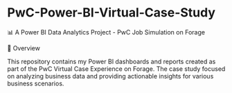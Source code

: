 # PwC-Power-BI-Virtual-Case-Study
📊 A Power BI Data Analytics Project - PwC Job Simulation on Forage


📌 Overview

This repository contains my Power BI dashboards and reports created as part of the PwC Virtual Case Experience on Forage. The case study focused on analyzing business data and providing actionable insights for various business scenarios.
